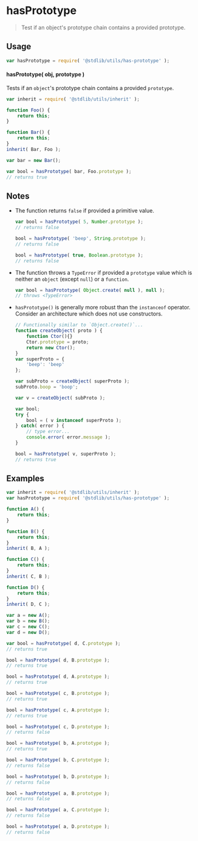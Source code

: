 # hasPrototype

> Test if an object's prototype chain contains a provided prototype.


<!-- <intro> -->

<!-- </intro> -->


<!-- <usage> -->

## Usage

``` javascript
var hasPrototype = require( '@stdlib/utils/has-prototype' );
```

#### hasPrototype( obj, prototype )


Tests if an `object`'s prototype chain contains a provided `prototype`.

``` javascript
var inherit = require( '@stdlib/utils/inherit' );

function Foo() {
    return this;
}

function Bar() {
    return this;
}
inherit( Bar, Foo );

var bar = new Bar();

var bool = hasPrototype( bar, Foo.prototype );
// returns true
```

<!-- </usage> -->


<!-- <notes> -->

## Notes

* The function returns `false` if provided a primitive value.

  ``` javascript
  var bool = hasPrototype( 5, Number.prototype );
  // returns false

  bool = hasPrototype( 'beep', String.prototype );
  // returns false

  bool = hasPrototype( true, Boolean.prototype );
  // returns false
  ```

* The function throws a `TypeError` if provided a `prototype` value which is neither an `object` (except `null`) or a `function`.

  ``` javascript
  var bool = hasPrototype( Object.create( null ), null );
  // throws <TypeError>
  ```

* `hasPrototype()` is generally more robust than the `instanceof` operator. Consider an architecture which does not use constructors.

  ``` javascript
  // Functionally similar to `Object.create()`...
  function createObject( proto ) {
      function Ctor(){}
      Ctor.prototype = proto;
      return new Ctor();
  }
  var superProto = {
      'beep': 'beep'
  };

  var subProto = createObject( superProto );
  subProto.boop = 'boop';

  var v = createObject( subProto );

  var bool;
  try {
      bool = ( v instanceof superProto );
  } catch( error ) {
      // type error...
      console.error( error.message );
  }

  bool = hasPrototype( v, superProto );
  // returns true
  ```

<!-- </notes> -->


<!-- <examples> -->

## Examples

``` javascript
var inherit = require( '@stdlib/utils/inherit' );
var hasPrototype = require( '@stdlib/utils/has-prototype' );

function A() {
    return this;
}

function B() {
    return this;
}
inherit( B, A );

function C() {
    return this;
}
inherit( C, B );

function D() {
    return this;
}
inherit( D, C );

var a = new A();
var b = new B();
var c = new C();
var d = new D();

var bool = hasPrototype( d, C.prototype );
// returns true

bool = hasPrototype( d, B.prototype );
// returns true

bool = hasPrototype( d, A.prototype );
// returns true

bool = hasPrototype( c, B.prototype );
// returns true

bool = hasPrototype( c, A.prototype );
// returns true

bool = hasPrototype( c, D.prototype );
// returns false

bool = hasPrototype( b, A.prototype );
// returns true

bool = hasPrototype( b, C.prototype );
// returns false

bool = hasPrototype( b, D.prototype );
// returns false

bool = hasPrototype( a, B.prototype );
// returns false

bool = hasPrototype( a, C.prototype );
// returns false

bool = hasPrototype( a, D.prototype );
// returns false
```

<!-- </examples> -->


<!-- <links> -->

<!-- </links> -->
